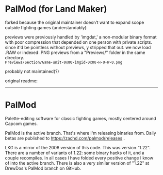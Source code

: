 # PalMod (for Land Maker)
forked because the original maintainer doesn't want to expand scope outside fighting games (understandably)

previews were previously handled by 'imgdat,' a non-modular binary format with poor compression that depended on one person with private scripts.
since it'd be pointless without previews, y stripped that out. we now load .RAW or indexed .PNG previews from a "Previews/" folder in the same directory.  
`Previews/Section/Game-unit-0x00-imgid-0x00-H-0-W-0.png`

probably not maintained(?)


original readme:

---

# PalMod
Palette-editing software for classic fighting games, mostly centered around Capcom games.

PalMod is the active branch.  That's where I'm releasing binaries from.  Daily betas are published to https://zachd.com/palmod/releases .

LKG is a mirror of the 2008 version of this code.  This was version "1.22".  There are a number of variants of 1.22: some binary hacks of it, and a couple recompiles.  In all cases I have folded every positive change I know of into the active branch.  There is also a very similar version of "1.22" at DrewDos's PalMod branch on GitHub.
